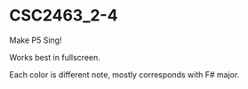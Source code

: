 # CSC2463_2-4
Make P5 Sing!

Works best in fullscreen.

Each color is different note, mostly corresponds with F# major.
